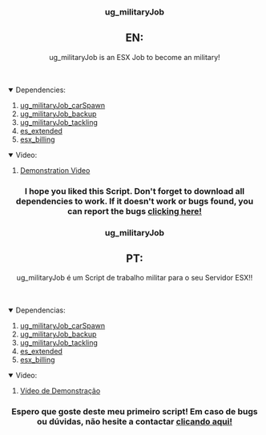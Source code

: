 <h3 align="center">ug_militaryJob</h3>

  <h2 align="center">EN:</h2>
  <p align="center">
    ug_militaryJob is an ESX Job to become an military!
    <br />
    <br />
    <br />
  </p>
</p>

<details open="open">
  <summary>Dependencies:</summary>
  <ol>
    <li>
      <a href="https://github.com/UrgingGamer/ug_militaryJob_carSpawn">ug_militaryJob_carSpawn</a>
    </li>
    <li>
      <a href="https://github.com/UrgingGamer/ug_militaryJob_backup">ug_militaryJob_backup</a>
    </li>
    <li><a href="https://github.com/UrgingGamer/ug_militaryJob_tackling">ug_militaryJob_tackling</a></li>
    <li><a href="https://github.com/esx-framework/es_extended">es_extended</a></li>
    <li><a href="https://github.com/ATG-Github/esx_billing">esx_billing</a></li>
  </ol>
</details>

<details open="open">
  <summary>Video:</summary>
  <ol>
    <li>
      <a href="https://www.youtube.com/watch?v=Lo__bMttNTY">Demonstration Video</a>
    </li>
  </ol>
</details>

<h3 align="center">I hope you liked this Script. Don't forget to download all dependencies to work. If it doesn't work or bugs found, you can report the bugs <a href="https://github.com/UrgingGamer/ug_militaryJob/issues">clicking here!</a></h3>



<h3 align="center">ug_militaryJob</h3>

  <h2 align="center">PT:</h2>
  <p align="center">
    ug_militaryJob é um Script de trabalho militar para o seu Servidor ESX!!
    <br />
    <br />
    <br />
  </p>
</p>

<details open="open">
  <summary>Dependencias:</summary>
  <ol>
    <li>
      <a href="https://github.com/UrgingGamer/ug_militaryJob_carSpawn">ug_militaryJob_carSpawn</a>
    </li>
    <li>
      <a href="https://github.com/UrgingGamer/ug_militaryJob_backup">ug_militaryJob_backup</a>
    </li>
    <li><a href="https://github.com/UrgingGamer/ug_militaryJob_tackling">ug_militaryJob_tackling</a></li>
    <li><a href="https://github.com/esx-framework/es_extended">es_extended</a></li>
    <li><a href="https://github.com/ATG-Github/esx_billing">esx_billing</a></li>
  </ol>
</details>

<details open="open">
  <summary>Video:</summary>
  <ol>
    <li>
      <a href="https://www.youtube.com/watch?v=Lo__bMttNTY">Vídeo de Demonstração</a>
    </li>
  </ol>
</details>

<h3 align="center">Espero que goste deste meu primeiro script! Em caso de bugs ou dúvidas, não hesite a contactar <a href="https://github.com/UrgingGamer/ug_militaryJob/issues">clicando aqui!</a></h3>

